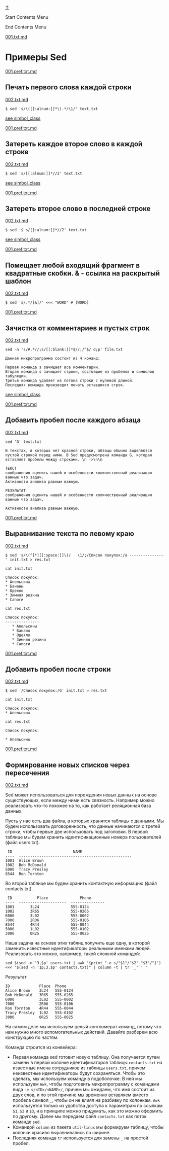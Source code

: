 
<!-- [[__TOC_]] -->

<a name=top></a>
<a class=top-link hide href=#top>↑</a>

Start Contents Menu

<!-- TOC tocDepth:1..6 chapterDepth:1..6 -->

<!-- /TOC -->

End Contents Menu

<!--
CMND: ufl_stl0 9 /home/st/REPOBARE/_repo/NBash/.arb/util/sed.ram/.grot/opus.d/one.d/.ins_dr/001.sed.d/cnx.d /home/st/REPOBARE/_repo/NBash/.arb/util/sed.ram/.grot/opus.d/one.d/.ins_dr/001.sed.d/res.md 1

PPWD: /home/st/REPOBARE/_repo/NBash/.arb/util/sed.ram/.grot/opus.d/one.d/.ins_dr/001.sed.d

FLOW: /home/st/REPOBARE/_repo/sta/.d/.st_rc_d.data.d/ufl_stl0/.flow.d/009_dr2m

DATE: 1731424800_12112024222000

DATX: 1731424800
-->


[001.txt.md](/REPOBARE/_repo/NBash/.arb/util/sed.ram/.grot/opus.d/one.d/.ins_dr/001.sed.d/cnx.d/001.txt.md)



# Примеры Sed 


[001.pref.txt.md](/REPOBARE/_repo/NBash/.arb/util/sed.ram/.grot/opus.d/one.d/.ins_dr/001.sed.d/cnx.d/002.d/001.pref.txt.md)



## Печать первого слова каждой строки

    

[002.txt.md](/REPOBARE/_repo/NBash/.arb/util/sed.ram/.grot/opus.d/one.d/.ins_dr/001.sed.d/cnx.d/002.d/002.txt.md)



    $ sed 's/\([[:alnum:]]*\).*/\1/' text.txt

[see simbol_class](/REPOBARE/_repo/NBash/.arb/man/symbol_class.ram/.grot/exam.man)
    

[001.pref.txt.md](/REPOBARE/_repo/NBash/.arb/util/sed.ram/.grot/opus.d/one.d/.ins_dr/001.sed.d/cnx.d/003.d/001.pref.txt.md)



## Затереть каждое второе слово в каждой строке

    

[002.txt.md](/REPOBARE/_repo/NBash/.arb/util/sed.ram/.grot/opus.d/one.d/.ins_dr/001.sed.d/cnx.d/003.d/002.txt.md)



    $ sed 's/[[:alnum:]]*//2' text.txt

[see simbol_class](/REPOBARE/_repo/NBash/.arb/man/symbol_class.ram/.grot/exam.man)

[001.pref.txt.md](/REPOBARE/_repo/NBash/.arb/util/sed.ram/.grot/opus.d/one.d/.ins_dr/001.sed.d/cnx.d/004.d/001.pref.txt.md)



## Затереть второе слово в последней строке

    

[002.txt.md](/REPOBARE/_repo/NBash/.arb/util/sed.ram/.grot/opus.d/one.d/.ins_dr/001.sed.d/cnx.d/004.d/002.txt.md)



    $ sed '$ s/[[:alnum:]]*//2' text.txt

[see simbol_class](/REPOBARE/_repo/NBash/.arb/man/symbol_class.ram/.grot/exam.man)

[001.pref.txt.md](/REPOBARE/_repo/NBash/.arb/util/sed.ram/.grot/opus.d/one.d/.ins_dr/001.sed.d/cnx.d/005.d/001.pref.txt.md)



## Помещает любой входящий фрагмент в квадратные скобки. & -  ссылка на раскрытый шаблон

    

[002.txt.md](/REPOBARE/_repo/NBash/.arb/util/sed.ram/.grot/opus.d/one.d/.ins_dr/001.sed.d/cnx.d/005.d/002.txt.md)



    $ sed 's/.*/[&]/' <<< "WORD" # [WORD]

<!-- [see simbol_class](/REPOBARE/_repo/NBash/.arb/man/symbol_class.ram/.grot/exam.man) -->

[001.pref.txt.md](/REPOBARE/_repo/NBash/.arb/util/sed.ram/.grot/opus.d/one.d/.ins_dr/001.sed.d/cnx.d/006.d/001.pref.txt.md)



## Зачистка от комментариев и пустых строк

    

[002.txt.md](/REPOBARE/_repo/NBash/.arb/util/sed.ram/.grot/opus.d/one.d/.ins_dr/001.sed.d/cnx.d/006.d/002.txt.md)



    sed -n 's/#.*//;s/[[:blank:]]*$//;/^$/ d;p' file.txt

```
Данная микропрограмма состоит из 4 команд:

Первая команда s зачищает все комментарии.
Вторая команда s зачищает строки, состоящие из пробелов и символов табуляции.
Третья команда удаляет из потока строки с нулевой длиной.
Последняя команда производит печать оставшихся строк.
```

[see simbol_class](/REPOBARE/_repo/NBash/.arb/man/symbol_class.ram/.grot/exam.man)

[001.pref.txt.md](/REPOBARE/_repo/NBash/.arb/util/sed.ram/.grot/opus.d/one.d/.ins_dr/001.sed.d/cnx.d/007.d/001.pref.txt.md)



## Добавить пробел после каждого абзаца

    

[002.txt.md](/REPOBARE/_repo/NBash/.arb/util/sed.ram/.grot/opus.d/one.d/.ins_dr/001.sed.d/cnx.d/007.d/002.txt.md)



    sed 'G' text.txt

    В текстах, в которых нет красной строки, абзацы обычно выделяются пустой строкой перед ними. В Sed предусмотрена команда G, которая вставляет пробелы между строками. \n ->\n\n

    ТЕКСТ
    соображения оценить нашей и особенности количественный реализация важные что задач.
    Активности анализа равным важную.

    РЕЗУЛЬТАТ
    соображения оценить нашей и особенности количественный реализация важные что задач.

    Активности анализа равным важную.

<!-- [see simbol_class](/REPOBARE/_repo/NBash/.arb/man/symbol_class.ram/.grot/exam.man) -->

[001.pref.txt.md](/REPOBARE/_repo/NBash/.arb/util/sed.ram/.grot/opus.d/one.d/.ins_dr/001.sed.d/cnx.d/008.d/001.pref.txt.md)



## Выравнивание текста по левому краю

    

[002.txt.md](/REPOBARE/_repo/NBash/.arb/util/sed.ram/.grot/opus.d/one.d/.ins_dr/001.sed.d/cnx.d/008.d/002.txt.md)



    $ sed 's/\(^[*][[:space:]]\)/   \1/;/Список покупок:/a ---------------' init.txt > res.txt

    cat init.txt

    Список покупок:
    * Апельсины
    * Бананы
    * Одеяло
    * Зимняя резина
    * Сапоги
    
    cat res.txt 
    
    Список покупок:
    ---------------
       * Апельсины
       * Бананы
       * Одеяло
       * Зимняя резина
       * Сапоги


<!-- [see simbol_class](/REPOBARE/_repo/NBash/.arb/man/symbol_class.ram/.grot/exam.man) -->

[001.pref.txt.md](/REPOBARE/_repo/NBash/.arb/util/sed.ram/.grot/opus.d/one.d/.ins_dr/001.sed.d/cnx.d/009.d/001.pref.txt.md)



## Добавить пробел после строки

    

[002.txt.md](/REPOBARE/_repo/NBash/.arb/util/sed.ram/.grot/opus.d/one.d/.ins_dr/001.sed.d/cnx.d/009.d/002.txt.md)



    $ sed '/Список покупок:/G' init.txt > res.txt

    cat init.txt

    Список покупок:
    * Апельсины
    
    cat res.txt 

    Список покупок:

    * Апельсины

<!-- [see simbol_class](/REPOBARE/_repo/NBash/.arb/man/symbol_class.ram/.grot/exam.man) -->

[001.pref.txt.md](/REPOBARE/_repo/NBash/.arb/util/sed.ram/.grot/opus.d/one.d/.ins_dr/001.sed.d/cnx.d/010.d/001.pref.txt.md)



## Формирование новых списков через пересечения

    

[002.txt.md](/REPOBARE/_repo/NBash/.arb/util/sed.ram/.grot/opus.d/one.d/.ins_dr/001.sed.d/cnx.d/010.d/002.txt.md)



Sed может использоваться для порождения новых данных на основе существующих, если между ними есть связность. Например можно реализовать что-то похожее на то, как работает реляционная база данных.

Пусть у нас есть два файла, в которых хранятся таблицы с данными. Мы будем использовать договоренность, что данные начинаются с третей строки, чтобы первые две использовать под заголовки. В первой таблице мы будем хранить идентификационные номера пользователей (файл users.txt).

```
 ID                           NAME
----  --------------------------------------------------
1001  Alice Brown
1002  Bob McDonald
5000  Tracy Presley
8544  Ron Tornton
```

Во второй таблице мы будем хранить контактную информацию (файл contacts.txt).

```
 ID           Place              Phone
----  ---------------------  ---------------
1001       3L24              555-0124
1002       3R65              555-0265
6000       3L02              555-0002
7000       2R06              555-0106
8544       4R44              555-0044
5000       1L02              555-0102
3000       0R25              555-0025
```
Наша задача на основе этих таблиц получить еще одну, в которой заменить известные идентификаторы реальными именами людей. Реализовать это можно, например, такой сложной командой:

```
sed $(sed -n '3,$p' users.txt | awk '{print "-e s/"$1"/"$2"_"$3"/"}') <<< "$(sed -n '1p;3,$p' contacts.txt)" | column -t | tr '_' ' '
```
Результат

```
ID             Place  Phone
Alice Brown    3L24   555-0124
Bob McDonald   3R65   555-0265
6000           3L02   555-0002
7000           2R06   555-0106
Ron Tornton    4R44   555-0044
Tracy Presley  1L02   555-0102
3000           0R25   555-0025
```

На самом деле мы используем целый конгломерат команд, потому что нам нужно много вспомогательных действий. Давайте разберем всю конструкцию по частям.

Команда строится из конвейера:

- Первая команда sed готовит новую таблицу. Она получается путем замены в первой колонке идентификаторов таблицы `contacts.txt` на известные имена сотрудников из таблицы `users.txt`, причем неизвестные идентификаторы будут сохраняться. Чтобы это сделать, мы используем команду в подоболочке. В ней мы используем `Awk`, чтобы подготовить микропрограмму с командами вида `-e s/<ID>/<NAME>/`, причем мы ожидаем, что имя состоит из двух слов, и по этой причине мы временно вставляем вместо пробела символ `_`, чтобы он не влиял на разбивку по колонкам. `Awk` используется только из удобства доступа к параметрам по ссылкам `$1`, `$2` и `$3`, и в принципе можно придумать, как это можно оформить по другому. Далее мы передаем файл `contacts.txt` как поток команде `sed`.
- Командой `column` из пакета `util-linux` мы формируем таблицу, чтобы колонки красиво выравнивались по ширине.
- Последняя команда `tr` используется для замены `_` на простой пробел.

<!-- [see simbol_class](/REPOBARE/_repo/NBash/.arb/man/symbol_class.ram/.grot/exam.man) -->



